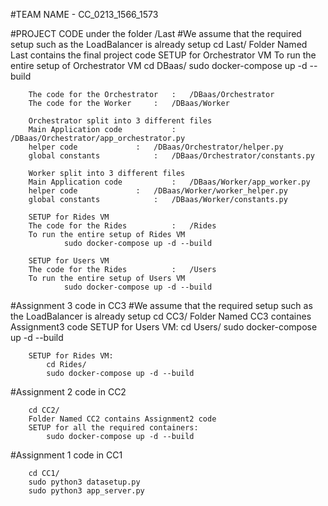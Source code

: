 #TEAM NAME - CC_0213_1566_1573

#PROJECT CODE 
under the folder /Last
#We assume that the required setup such as the LoadBalancer is already setup
		cd Last/
		Folder Named Last contains the final project code
		SETUP for Orchestrator VM
		To run the entire setup of Orchestrator VM
				cd DBaas/
				sudo docker-compose up -d --build

		The code for the Orchestrator	: 	/DBaas/Orchestrator
		The code for the Worker		:	/DBaas/Worker

		Orchestrator split into 3 different files
		Main Application code			:	/DBaas/Orchestrator/app_orchestrator.py
		helper code				:	/DBaas/Orchestrator/helper.py
		global constants			: 	/DBaas/Orchestrator/constants.py

		Worker split into 3 different files
		Main Application code			:	/DBaas/Worker/app_worker.py
		helper code				:	/DBaas/Worker/worker_helper.py
		global constants			:	/DBaas/Worker/constants.py

		SETUP for Rides VM
		The code for the Rides			: 	/Rides
		To run the entire setup of Rides VM
				sudo docker-compose up -d --build
		
		SETUP for Users VM
		The code for the Rides			: 	/Users
		To run the entire setup of Users VM
				sudo docker-compose up -d --build

#Assignment 3 code in CC3
#We assume that the required setup such as the LoadBalancer is already setup
		cd CC3/
		Folder Named CC3 containes Assignment3 code
		SETUP for Users VM:
			cd Users/
			sudo docker-compose up -d --build
		
		SETUP for Rides VM:
			cd Rides/
			sudo docker-compose up -d --build

#Assignment 2 code in CC2

		cd CC2/
		Folder Named CC2 contains Assignment2 code
		SETUP for all the required containers:
			sudo docker-compose up -d --build

#Assignment 1 code in CC1

		cd CC1/
		sudo python3 datasetup.py
		sudo python3 app_server.py
